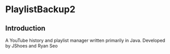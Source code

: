 # PlaylistBackup2

## Introduction

A YouTube history and playlist manager written primarily in Java. Developed by JShoes and Ryan Seo

